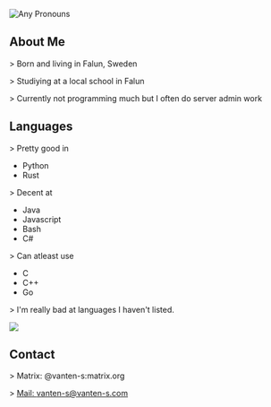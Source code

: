 
![Any Pronouns](https://img.shields.io/badge/Prounouns-Any-pink)

## About Me
\> Born and living in Falun, Sweden

\> Studiying at a local school in Falun

\> Currently not programming much but I often do server admin work

## Languages
\> Pretty good in 
- Python
- Rust

\> Decent at 
- Java
- Javascript
- Bash
- C#

\> Can atleast use 
- C 
- C++
- Go

\> I'm really bad at languages I haven't listed.

![](https://stallman.org/no-facebook.svg)

## Contact
\> Matrix: @vanten-s:matrix.org

\> [Mail: vanten-s@vanten-s.com](mailto:vanten-s@vanten-s.com)
